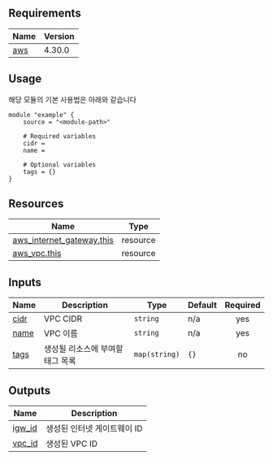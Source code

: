 <!-- BEGIN_AUTOMATED_TF_DOCS_BLOCK -->
## Requirements

| Name | Version |
|------|---------|
| <a name="requirement_aws"></a> [aws](#requirement\_aws) | 4.30.0 |

## Usage
해당 모듈의 기본 사용법은 아래와 같습니다

```hcl
module "example" {
	source = "<module-path>"

	# Required variables
	cidr = 
	name = 

	# Optional variables
	tags = {}
}
```
## Resources

| Name | Type |
|------|------|
| [aws_internet_gateway.this](https://registry.terraform.io/providers/hashicorp/aws/4.30.0/docs/resources/internet_gateway) | resource |
| [aws_vpc.this](https://registry.terraform.io/providers/hashicorp/aws/4.30.0/docs/resources/vpc) | resource |

## Inputs

| Name | Description | Type | Default | Required |
|------|-------------|------|---------|:--------:|
| <a name="input_cidr"></a> [cidr](#input\_cidr) | VPC CIDR | `string` | n/a | yes |
| <a name="input_name"></a> [name](#input\_name) | VPC 이름 | `string` | n/a | yes |
| <a name="input_tags"></a> [tags](#input\_tags) | 생성될 리소스에 부여할 태그 목록 | `map(string)` | `{}` | no |

## Outputs

| Name | Description |
|------|-------------|
| <a name="output_igw_id"></a> [igw\_id](#output\_igw\_id) | 생성된 인터넷 게이트웨이 ID |
| <a name="output_vpc_id"></a> [vpc\_id](#output\_vpc\_id) | 생성된 VPC ID |
<!-- END_AUTOMATED_TF_DOCS_BLOCK -->